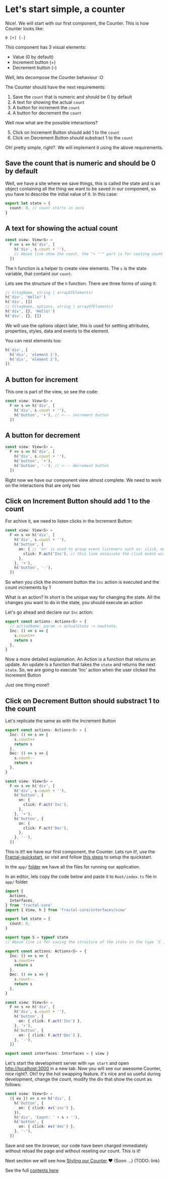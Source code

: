 # Let's start simple, a counter

Nice!. We will start with our first component, the Counter. This is how Counter looks like:

```
0 [+] [-]
```

This component has 3 visual elements:

- Value (0 by default)
- Increment button (+)
- Decrement button (-)

Well, lets decompose the Counter behaviour :O

The Counter should have the next requirements:

1. Save the `count` that is numeric and should be 0 by default
2. A text for showing the actual `count`
3. A button for increment the `count`
4. A button for decrement the `count`

Well now what are the possible interactions?

5. Click on Increment Button should add 1 to the `count`
6. Click on Decrement Button should substract 1 to the `count`

Oh! pretty simple, right?. We will implement it using the above requirements.

## Save the count that is numeric and should be 0 by default

Well, we have a site where we save things, this is called the state and is an object containing all the thing we want to be saved in our component, so you have to describe the initial value of it. In this case:

```typescript
export let state = {
  count: 0, // count starts in zero
}
```

## A text for showing the actual count

```typescript
const view: View<S> =
  F => s => h('div', [
    h('div', s.count + ''),
    // Above line show the count, the "+ ''" part is for casting count number to string
  ])
```

The `h` function is a helper to create view elements. The `s` is the state variable, that containt our `count`.


Lets see the structure of the `h` function. There are three forms of using it:

```typescript
// h(tagName, string | arrayOfElements)
h('div', 'Hello!')
h('div', [])
// h(tagName, options, string | arrayOfElements)
h('div', {}, 'Hello!')
h('div', {}, [])
```

We will use the options object later, this is used for settting attributes, properties, styles, data and events to the element.

You can nest elements too:

```typescript
h('div', [
  h('div', 'element 1'),
  h('div', 'element 2'),
])
```

## A button for increment

This one is part of the view, so see the code:

```typescript
const view: View<S> =
  F => s => h('div', [
    h('div', s.count + ''),
    h('button', '+'), // <--- increment button
  ])
```

## A button for decrement

```typescript
const view: View<S> =
  F => s => h('div', [
    h('div', s.count + ''),
    h('button', '+'),
    h('button', '-'), // <--- decrement button
  ])
```

Right now we have our component view almost complete. We need to work on the interactions that are only two

## Click on Increment Button should add 1 to the count

For achive it, we need to listen clicks in the Increment Button:

```typescript
const view: View<S> =
  F => s => h('div', [
    h('div', s.count + ''),
    h('button', {
      on: { // 'on' is used to group event listeners such as: click, mouseover, keydown ...
        click: F.act('Inc'), // this line associate the click event with the 'Inc' action
      },
    }, '+'),
    h('button', '-'),
  ])
```

So when you click the increment button the `Inc` action is executed and the count increments by 1

What is an action? In short is the unique way for changing the state. All the changes you want to do in the state, you should execute an action

Let's go ahead and declare our `Inc` action:

```typescript
export const actions: Actions<S> = {
  // actionName: param -> actualState -> newState,
  Inc: () => s => {
    s.count++
    return s
  },
}
```

Now a more detailed explamation. An Action is a function that returns an update. An update is a function that takes the `state` and returns the next `state`. So, we are going to execute 'Inc' action when the user clicked the Increment Button

Just one thing more!!

## Click on Decrement Button should substract 1 to the count

Let's replicate the same as with the Increment Button

```typescript
export const actions: Actions<S> = {
  Inc: () => s => {
    s.count++
    return s
  },
  Dec: () => s => {
    s.count--
    return s
  },
}

const view: View<S> =
  F => s => h('div', [
    h('div', s.count + ''),
    h('button', {
      on: {
        click: F.act('Inc'),
      },
    }, '+'),
    h('button', {
      on: {
        click: F.act('Dec'),
      },
    }, '-'),
  ])
```

This is it!! we have our first component, the Counter. Lets run it!, use the [Fractal-quickstart](https://github.com/FractalBlocks/Fractal-quickstart), so visit and follow [this steps](https://github.com/FractalBlocks/Fractal-quickstart#fractal-quickstart) to setup the quickstart.

In the `app/` [folder](https://github.com/FractalBlocks/Fractal-quickstart/tree/master/app) we have all the files for running our application.

In an editor, lets copy the code below and paste it to `Root/index.ts` file in `app/` folder.

```typescript
import {
  Actions,
  Interfaces,
} from 'fractal-core'
import { View, h } from 'fractal-core/interfaces/view'

export let state = {
  count: 0,
}

export type S = typeof state
// Above line is for saving the structure of the state in the type `S`, this is related with the type system (in TS) and we use it for better dev tooling like autocompletion and to detect certain kind of bugs.

export const actions: Actions<S> = {
  Inc: () => s => {
    s.count++
    return s
  },
  Dec: () => s => {
    s.count--
    return s
  },
}

const view: View<S> =
  F => s => h('div', [
    h('div', s.count + ''),
    h('button', {
      on: { click: F.act('Inc') },
    }, '+'),
    h('button', {
      on: { click: F.act('Dec') },
    }, '-'),
  ])

export const interfaces: Interfaces = { view }
```

Let's start the development server with `npm start` and open [http://localhost:3000](http://localhost:3000) in a new tab. Now you will see our awesome Counter, nice right?. Oh!! try the hot swapping feature, it's nice and so useful during development, change the count, modify the div that show the count as follows:

```typescript
const view: View<S> =
  ({ ev }) => s => h('div', [
    h('button', {
      on: { click: ev('inc') },
    }),
    h('div', 'Count: ' + s + ''),
    h('button', {
      on: { click: ev('dec') },
    }, '-'),
  ])
```

Save and see the browser, our code have been charged immediately without reload the page and without reseting our count. This is it!


Next section we will see how [Styling our Counter]() :heart: (Soon ...) (TODO: link)

See the full [contents here](index.md)
